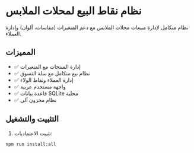 # نظام نقاط البيع لمحلات الملابس

نظام متكامل لإدارة مبيعات محلات الملابس مع دعم المتغيرات (مقاسات، ألوان) وإدارة العملاء.

## المميزات

- ✅ إدارة المنتجات مع المتغيرات
- ✅ نظام بيع متكامل مع سلة التسوق
- ✅ إدارة العملاء ونقاط الولاء
- ✅ واجهة مستخدم عربية
- ✅ قاعدة بيانات SQLite محلية
- ✅ نظام مخزون آلي

## التثبيت والتشغيل

1. تثبيت الاعتماديات:
```bash
npm run install:all